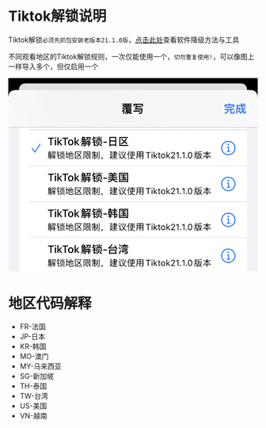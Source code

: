 Tiktok解锁说明
===
Tiktok解锁`必须先抓包安装老版本21.1.0版`，[点击此处](https://github.com/Infatuation-Fei/rule/tree/main/Stash/iOS软件降级)查看软件降级方法与工具

不同观看地区的Tiktok解锁规则，一次仅能使用一个，`切勿重复使用!`，可以像图上一样导入多个，但仅启用一个

![](https://raw.githubusercontent.com/Infatuation-Fei/explain/main/Picture/Tiktok%E8%AF%B4%E6%98%8E.png)

地区代码解释
===
- FR-法国 
- JP-日本 
- KR-韩国 
- MO-澳门 
- MY-马来西亚 
- SG-新加坡 
- TH-泰国 
- TW-台湾 
- US-美国 
- VN-越南
